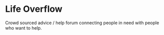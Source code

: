 # Life Overflow
Crowd sourced advice / help forum connecting people in need with people
who want to help.

